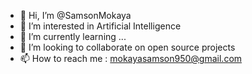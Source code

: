 - 👋 Hi, I’m @SamsonMokaya
- 👀 I’m interested in Artificial Intelligence
- 🌱 I’m currently learning ...
- 💞️ I’m looking to collaborate on open source projects
- 📫 How to reach me : mokayasamson950@gmail.com

<!---
SamsonMokaya/SamsonMokaya is a ✨ special ✨ repository because its `README.md` (this file) appears on your GitHub profile.
You can click the Preview link to take a look at your changes.
--->

